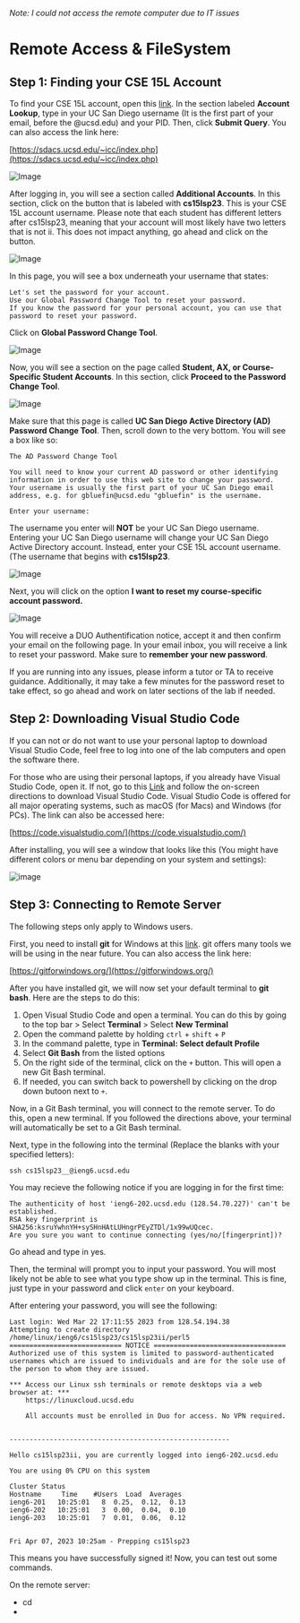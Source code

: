*Note: I could not access the remote computer due to IT issues*

# Remote Access & FileSystem 

## Step 1: Finding your CSE 15L Account
To find your CSE 15L account, open this [link](https://sdacs.ucsd.edu/~icc/index.php). In the section labeled **Account Lookup**, type in your UC San Diego username 
(It is the first part of your email, before the @ucsd.edu) and your PID. Then, click **Submit Query**.
You can also access the link here:
  
[https://sdacs.ucsd.edu/~icc/index.php](https://sdacs.ucsd.edu/~icc/index.php)

    
![Image](1.1.jpg)

After logging in, you will see a section called **Additional Accounts**. In this section, click on the button that is labeled with **cs15lsp23**. This is your 
CSE 15L account username. Please note that each student has different letters after cs15lsp23, meaning that your account will most likely have two letters that is not 
ii. This does not impact anything, go ahead and click on the button.
  
![Image](1.2.jpg)
  
In this page, you will see a box underneath your username that states:

```
Let's set the password for your account.
Use our Global Password Change Tool to reset your password.
If you know the password for your personal account, you can use that password to reset your password.
```

Click on **Global Password Change Tool**.
  
![Image](1.3.jpg)
  
Now, you will see a section on the page called **Student, AX, or Course-Specific Student Accounts**. In this section, click **Proceed to the Password Change Tool**.

![Image](1.4.jpg)

Make sure that this page is called **UC San Diego Active Directory (AD) Password Change Tool**. Then, scroll down to the very bottom. You will see a box like so:

```
The AD Password Change Tool

You will need to know your current AD password or other identifying information in order to use this web site to change your password.
Your username is usually the first part of your UC San Diego email address, e.g. for gbluefin@ucsd.edu "gbluefin" is the username.

Enter your username: 

```
The username you enter will **NOT** be your UC San Diego username. Entering your UC San Diego username will change your UC San Diego Active Directory account.
Instead, enter your CSE 15L account username. (The username that begins with **cs15lsp23**.

![Image](1.5.jpg)

Next, you will click on the option **I want to reset my course-specific account password.**

![Image](1.6.jpg)

You will receive a DUO Authentification notice, accept it and then confirm your email on the following page. In your email inbox, you will receive a link to reset your password.
Make sure to **remember your new password**.

If you are running into any issues, please inform a tutor or TA to receive guidance. Additionally, it may take a few minutes for the password reset to take effect,
so go ahead and work on later sections of the lab if needed.

## Step 2: Downloading Visual Studio Code
If you can not or do not want to use your personal laptop to download Visual Studio Code, feel free to log into one of the lab computers and open the software there.

For those who are using their personal laptops, if you already have Visual Studio Code, open it.
If not, go to this [Link](https://code.visualstudio.com/) and follow the on-screen directions to download Visual Studio Code.
Visual Studio Code is offered for all major operating systems, such as macOS (for Macs) and Windows (for PCs). The link can also be accessed here:  

[https://code.visualstudio.com/](https://code.visualstudio.com/)

After installing, you will see a window that looks like this (You might have different colors or menu bar depending on your system and settings):

![image](2.1.jpg)

## Step 3: Connecting to Remote Server

The following steps only apply to Windows users.  

First, you need to install **git** for Windows at this [link](https://gitforwindows.org/). git offers many tools we will be using in the near future. You can also
access the link here:  

[https://gitforwindows.org/](https://gitforwindows.org/)

After you have installed git, we will now set your default terminal to **git bash**. Here are the steps to do this:
1. Open Visual Studio Code and open a terminal. You can do this by going to the top bar > Select **Terminal** > Select **New Terminal**
2. Open the command palette by holding `ctrl` + `shift` + `P`
3. In the command palette, type in **Terminal: Select default Profile**
4. Select **Git Bash** from the listed options
5. On the right side of the terminal, click on the `+` button. This will open a new Git Bash terminal.
6. If needed, you can switch back to powershell by clicking on the drop down butoon next to `+`.

Now, in a Git Bash terminal, you will connect to the remote server. To do this, open a new terminal. If you followed the directions
above, your terminal will automatically be set to a Git Bash terminal.

Next, type in the following into the terminal (Replace the blanks with your specified letters):
  
```
ssh cs15lsp23__@ieng6.ucsd.edu
```

You may recieve the following notice if you are logging in for the first time:

```
The authenticity of host 'ieng6-202.ucsd.edu (128.54.70.227)' can't be established.
RSA key fingerprint is SHA256:ksruYwhnYH+sySHnHAtLUHngrPEyZTDl/1x99wUQcec.
Are you sure you want to continue connecting (yes/no/[fingerprint])? 
```

Go ahead and type in yes.
  
Then, the terminal will prompt you to input your password. You will most likely not be able to see what you type show up in the terminal. This is fine, just type in your password and click `enter` on your keyboard.
  
After entering your password, you will see the following:
  
```
Last login: Wed Mar 22 17:11:55 2023 from 128.54.194.38
Attempting to create directory /home/linux/ieng6/cs15lsp23/cs15lsp23ii/perl5
============================ NOTICE =================================
Authorized use of this system is limited to password-authenticated
usernames which are issued to individuals and are for the sole use of
the person to whom they are issued.

*** Access our Linux ssh terminals or remote desktops via a web browser at: ***
    https://linuxcloud.ucsd.edu

    All accounts must be enrolled in Duo for access. No VPN required.


-------------------------------------------------------

Hello cs15lsp23ii, you are currently logged into ieng6-202.ucsd.edu

You are using 0% CPU on this system

Cluster Status 
Hostname     Time    #Users  Load  Averages  
ieng6-201   10:25:01   8  0.25,  0.12,  0.13
ieng6-202   10:25:01   3  0.00,  0.04,  0.10
ieng6-203   10:25:01   7  0.01,  0.06,  0.12


Fri Apr 07, 2023 10:25am - Prepping cs15lsp23
```

This means you have successfully signed it! Now, you can test out some commands.

On the remote server:
* cd
* 




